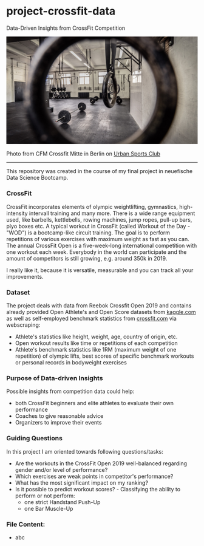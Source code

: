 # project-crossfit-data
Data-Driven Insights from CrossFit Competition

![CFM](./images/CFM.png)

<span>Photo from CFM Crossfit Mitte in Berlin on <a href="https://urbansportsclub.com/de/venues/cfm-crossfit-mitte-berlin">Urban Sports Club</a></span>

---

This repository was created in the course of my final project in neuefische Data Science Bootcamp.

### CrossFit

CrossFit incorporates elements of olympic weightlifting, gymnastics, high-intensity intervall training and many more. There is a wide range equipment used, like barbells, kettlebells, rowing machines, jump ropes, pull-up bars, plyo boxes etc. A typical workout in CrossFit (called Workout of the Day - "WOD") is a bootcamp-like circuit training. The goal is to perform repetitions of various exercises with maximum weight as fast as you can. The annual CrossFit Open is a five-week-long international competition with one workout each week. Everybody in the world can participate and the amount of competitors is still growing, e.g. around 350k in 2019.

I really like it, because it is versatile, measurable and you can track all your improvements.

### Dataset

The project deals with data from Reebok Crossfit Open 2019 and contains already provided Open Athlete's and Open Score datasets from [kaggle.com](https://www.kaggle.com/jeanmidev/crossfit-games) as well as self-employed benchmark statistics from [crossfit.com](https://games.crossfit.com) via webscraping:
* Athlete's statistics like height, weight, age, country of origin, etc.
* Open workout results like time or repetitions of each competition
* Athlete's benchmark statistics like 1RM (maximum weight of one repetition) of olympic lifts, best scores of specific benchmark workouts or personal records in bodyweight exercises

### Purpose of Data-driven Insights

Possible insights from competition data could help:
* both CrossFit beginners and elite athletes to evaluate their own performance
* Coaches to give reasonable advice
* Organizers to improve their events

### Guiding Questions

In this project I am oriented towards following questions/tasks:
* Are the workouts in the CrossFit Open 2019 well-balanced regarding gender and/or level of performance?
* Which exercises are weak points in competitor's performance?
* What has the most significant impact on my ranking?
* Is it possible to predict workout scores? - Classifying the ability to perform or not perform:
  - one strict Handstand Push-Up
  - one Bar Muscle-Up

### File Content:
* abc
